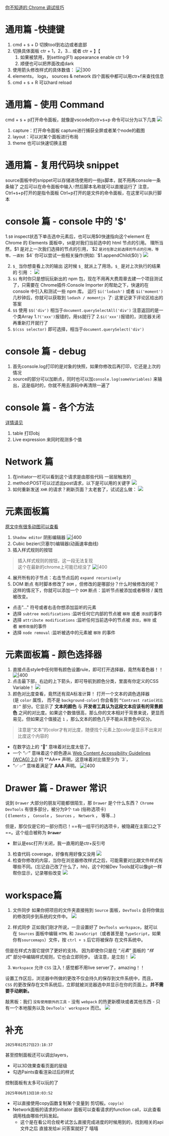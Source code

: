 [你不知道的 Chrome 调试技巧](https://juejin.cn/book/6844733783166418958/section)
# 通用篇 -快捷键

1. cmd + s + D 切换tool到右边或者底部
2. 切换具体面板 ctr + 1，2，3... 或者 ctr + 】【
   1. 如果被禁用，到setting(F1) appearance enable ctr 1-9
   2. 顺便也可以把界面改成dark
3. 使用箭头修改样式的具体数值：
![|300](https://p1-jj.byteimg.com/tos-cn-i-t2oaga2asx/gold-user-assets/2018/12/18/167c07cf43b2f06e~tplv-t2oaga2asx-jj-mark:1890:0:0:0:q75.awebp)
4. elements， logs， sources & network 四个面板中都可以用ctr+f来查找信息
5. cmd + s + R 可以hard reload

# 通用篇 - 使用 Command

cmd + s + p打开命令面板，就像是vscode的ctr+s+p
命令可以分为以下几类
![](https://p1-jj.byteimg.com/tos-cn-i-t2oaga2asx/gold-user-assets/2018/12/11/1679a2e13926d71b~tplv-t2oaga2asx-jj-mark:1890:0:0:0:q75.awebp)
1. capture：打开命令面板 capture进行捕获全屏或者某个node的截图
2. layout：可以对某个面板进行布局
3. theme 也可以快速切换主题
# 通用篇 - 复用代码块 snippet
source面板中的snippet可以存储进场使用的一些js脚本，就不用再console一条条输了
之后可以在命令面板中输入`!`然后脚本名称就可以直接运行了
	注意，Ctrl+s+p打开的是指令面板
	Ctrl+p打开的是文件的命令面板，在这里可以执行脚本

# console 篇 - console 中的 '$'
1.`$0`
	inspect状态下单击选中元素后，也可以用$0快速指向这个element
在 Chrome 的 Elements 面板中，` $0 `是对我们当前选中的 html 节点的引用。
理所当然，$1 是对上一次我们选择的节点的引用，`$2 `是对在那之前选择的节点的引用，等等。一直到 `$4`
你可以尝试一些相关操作(例如: `$1.appendChild($0)`)
![](https://p1-jj.byteimg.com/tos-cn-i-t2oaga2asx/gold-user-assets/2018/12/7/16785c75b56d3a80~tplv-t2oaga2asx-jj-mark:1890:0:0:0:q75.awebp)

2. `$_`
当你想查看上次的输出
这时候 `$_` 就派上了用场，`$_` 是对上次执行的结果的 引用 ：
![](https://p1-jj.byteimg.com/tos-cn-i-t2oaga2asx/gold-user-assets/2018/12/7/16785d333e7c1d7f~tplv-t2oaga2asx-jj-mark:1890:0:0:0:q75.awebp)
3. `$i`
有时你只是想玩玩新出的 npm 包，现在不用再大费周章去建一个项目测试了，只需要在 Chrome插件:Console Importer 的帮助之下，快速的在 console 中引入和测试一些 npm 库。
运行 `$i('lodash')` 或者 `$i('moment') `几秒钟后，你就可以获取到 `lodash / momentjs `了:
这里记录下评论区给出的答案
4. `$$`
使用 `$$('div')` 相当于`document.querySelectAll('div')` 注意返回的是一个类Array
1.`?('xxx')`报错的，用`$$`就行了
2.`$i('xxx')`报错的，浏览器关闭再重新打开就行了
5. `$(css selector)`
即可选择，相当于`document.querySelect('div')`

# console 篇 - debug
1. 首先console.log打印的是对象的快照，如果你修改后再打印，它还是上次的情况
2. source的部分可以加断点，同时也可以加`console.log(someVariables)` 来输出，这是临时的，你就不用去源码中再清除一遍了

# console 篇 - 各个方法

[详情请见](https://juejin.cn/book/6844733783166418958/section/6844733783216766983)

1. table 打印obj
2. Live expression 来同时观测多个值

# Network 篇

1. 在initiator一栏可以看到这个请求是由那些代码 一层层触发的
2. method:POST可以过滤出post请求，以下是可以用的关键字
![](https://p1-jj.byteimg.com/tos-cn-i-t2oaga2asx/gold-user-assets/2018/12/29/167f82824d09c68d~tplv-t2oaga2asx-jj-mark:3326:0:0:0:q75.awebp)
3. 如何重新发送 `XHR` 的请求？刷新页面？太老套了，试试这么做：
![](https://p1-jj.byteimg.com/tos-cn-i-t2oaga2asx/gold-user-assets/2018/12/20/167c99ea1c267c2b~tplv-t2oaga2asx-jj-mark:3326:0:0:0:q75.awebp)

# 元素面板篇

[原文中有很多动图可以查看](https://juejin.cn/book/6844733783166418958/section/6844733783216766989)

1. `Shadow editor` 阴影编辑器
![|400](https://p1-jj.byteimg.com/tos-cn-i-t2oaga2asx/gold-user-assets/2018/12/14/167ac17a4194c870~tplv-t2oaga2asx-jj-mark:3326:0:0:0:q75.awebp)
2. Cubic bezier(贝塞尔)编辑器(动画速率曲线)
3. 插入样式规则的按钮
>插入样式规则的按钮，这一段无法复现  
>这个在最新的chrome上可能已经没了
![|400](https://p1-jj.byteimg.com/tos-cn-i-t2oaga2asx/gold-user-assets/2018/12/14/167ac1748b954754~tplv-t2oaga2asx-jj-mark:3326:0:0:0:q75.awebp)
4. 展开所有的子节点：右击节点后的 `expand recursively`
5. DOM 断点
有时脚本修改了 `DOM` ，但修改的是哪部分？什么时候修改的呢？
这样的情况下，你就可以添加一个 `DOM` 断点：监听节点被添加或者移除 / 属性被改变。
- 点击"..." 符号或者右击你想添加监听的元素
- 选择 `subtree modifications` :监听任何它内部的节点被 `移除` 或者 `添加`的事件
- 选择 `attribute modifications` :监听任何当前选中的节点被 `添加`，`移除` 或者 `被修改值`的事件
- 选择 `node removal` :监听被选中的元素被 `移除` 的事件

# 元素面板篇 - 颜色选择器

1. 直接点击style中任何带有颜色设置rule，即可打开选择器，竟然有着色器！！
![|400](https://p1-jj.byteimg.com/tos-cn-i-t2oaga2asx/gold-user-assets/2018/12/12/167a1d2cc62a8d0f~tplv-t2oaga2asx-jj-mark:3326:0:0:0:q75.awebp)
2. 点击最下部，右边的上下箭头，即可导航到颜色分类，里面有你定义的CSS Variable！
![](https://p1-jj.byteimg.com/tos-cn-i-t2oaga2asx/gold-user-assets/2019/1/22/1687495003d24d3b~tplv-t2oaga2asx-jj-mark:3326:0:0:0:q75.awebp)
3. 颜色对比度查看，竟然还有双A标准计算！
打开一个文本的调色选择器(是 `color` 属性， 而不是 `background-color`) 你会看到 `“Contrast ratio(对比度)”` 部分。它显示了 **文本的颜色** 与 **开发者工具认为这段文本应该有的背景颜色** 之间的对比度。如果这个数值很高，那么你的文本相对于背景来说，更显而易见，但如果这个值接近 `1` ，那么文本的颜色几乎不能从背景色中区分。
> 注意是“文本”的color才有对比度，随便找个元素上加color是显示不出来对比度这个内容的

- 在数字边上的 “🚫” 意味着对比度太低了。
- 一个 “✅” 意味着这个颜色遵从 [Web Content Accessibility Guidelines (WCAG) 2.0](https://link.juejin.cn/?target=https%3A%2F%2Fwww.w3.org%2FTR%2FUNDERSTANDING-WCAG20%2Fconformance.html "https://www.w3.org/TR/UNDERSTANDING-WCAG20/conformance.html") 的 **AA** 声明，这意味着对比值至少为 `3`，
- “✅ ✅” 意味着满足了 **AAA** 声明。
![|400](https://p1-jj.byteimg.com/tos-cn-i-t2oaga2asx/gold-user-assets/2018/12/12/167a1d2cc3b22cdd~tplv-t2oaga2asx-jj-mark:3326:0:0:0:q75.awebp)

# Drawer 篇 - Drawer 常识

说到 `Drawer` 大部分的朋友可能都很陌生，那 `Drawer` 是个什么东西？ `Chrome DevTools` 有很多部分，被分为9个 `tab` (俗称选项卡) ( `Elements` ， `Console` ， `Sources` ， `Network` ， 等等...)

但是，那仅仅是它的一部分而已！==有一组平行的选项卡，被隐藏在主窗口之下==。这个组合被称为 **`Drawer`**

+ 默认是esc打开/关闭，我一直用的是ctr+反引号

3. 检查代码 coverage，好像有用好像又没用
![](https://p1-jj.byteimg.com/tos-cn-i-t2oaga2asx/gold-user-assets/2018/12/29/167f829daebc168d~tplv-t2oaga2asx-jj-mark:3326:0:0:0:q75.awebp)
4. 检查你修改的内容，当你在浏览器修改样式之后，可能需要对比跟文件样式有哪些不同。(忘记自己改了什么了，hh)，这个时候Dev Tools就可以像git一样帮你显示，记录哪些改变
![](https://p1-jj.byteimg.com/tos-cn-i-t2oaga2asx/gold-user-assets/2018/12/29/167f829dadf27e11~tplv-t2oaga2asx-jj-mark:3326:0:0:0:q75.awebp)

# workspace篇

1. 文件同步
如果你把项目的文件夹直接拖到 `Source` 面板，`DevTools` 会将你做出的修改同步到系统的文件中。
![](https://p1-jj.byteimg.com/tos-cn-i-t2oaga2asx/gold-user-assets/2018/12/29/167f5b37db4e23ac~tplv-t2oaga2asx-jj-mark:3326:0:0:0:q75.awebp)

2. 样式同步
正如我们刚才所说，一旦设置好了 `DevTools workspace`，就可以在 `Sources` 面板中编辑 `HTML` 和 `JavaScript`（或者甚至是 `TypeScript`，如果你有`sourcemaps`）文件，按 `ctrl + s` 后它将被保存 在文件系统中。

但是在样式方面它提供了更好的支持。 因为即使你只是在 _“元素”_ 面板的 _“样式”_ 部分中编辑样式规则，它也会立即同步。 请注意，是立刻！
![](https://p1-jj.byteimg.com/tos-cn-i-t2oaga2asx/gold-user-assets/2018/12/29/167f5b37d2312b72~tplv-t2oaga2asx-jj-mark:3326:0:0:0:q75.awebp)

3. `Workspace` 允许 `CSS` 注入！感觉都不用live server了，amazing！！

设置工作区后，浏览器中所做的更改不仅会持久的保存到文件系统中，而且，`CSS` 的更改保存在文件系统后，立即就被浏览器选中并显示在你的页面上。**并不需要手动刷新。**

敲黑板：我们 `没有使用额外的工具` - 没有 `webpack` 的热更新模块或者其他东西 - 只有一个本地服务以及 `DevTools' workspace` 而已。
![](https://p1-jj.byteimg.com/tos-cn-i-t2oaga2asx/gold-user-assets/2018/12/29/167f5b37d2051cca~tplv-t2oaga2asx-jj-mark:3326:0:0:0:q75.awebp)

# 补充
	2025年02月27日23:18:37
甚至控制面板还可以调出layers，
+ 可以3D效果查看页面的层级
+ 勾选Paints查看渲染过后的样式

控制面板有太多可以玩的了

	2025年06月13日10:03:52
+ 可以直接使用copy函数复制某个变量到 剪切板。`copy(a)`
+ Network面板的请求的initiator 面板可以查看请求的function call，以此查看调用栈由哪些代码发起。
	+ 这个是在看公司合规考试怎么直接完成进度的时候用到的，找到相关的api文件之后 直接发给ai 问答案就好了 嘻嘻

